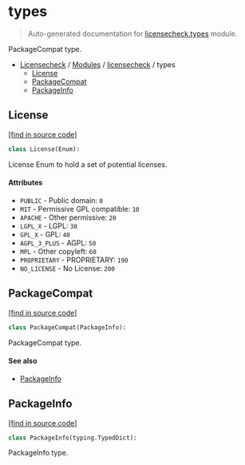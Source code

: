 # types

> Auto-generated documentation for [licensecheck.types](../../licensecheck/types.py) module.

PackageCompat type.

- [Licensecheck](../README.md#licensecheck-index) / [Modules](../README.md#licensecheck-modules) / [licensecheck](index.md#licensecheck) / types
    - [License](#license)
    - [PackageCompat](#packagecompat)
    - [PackageInfo](#packageinfo)

## License

[[find in source code]](../../licensecheck/types.py#L27)

```python
class License(Enum):
```

License Enum to hold a set of potential licenses.

#### Attributes

- `PUBLIC` - Public domain: `0`
- `MIT` - Permissive GPL compatible: `10`
- `APACHE` - Other permissive: `20`
- `LGPL_X` - LGPL: `30`
- `GPL_X` - GPL: `40`
- `AGPL_3_PLUS` - AGPL: `50`
- `MPL` - Other copyleft: `60`
- `PROPRIETARY` - PROPRIETARY: `190`
- `NO_LICENSE` - No License: `200`

## PackageCompat

[[find in source code]](../../licensecheck/types.py#L21)

```python
class PackageCompat(PackageInfo):
```

PackageCompat type.

#### See also

- [PackageInfo](#packageinfo)

## PackageInfo

[[find in source code]](../../licensecheck/types.py#L9)

```python
class PackageInfo(typing.TypedDict):
```

PackageInfo type.
